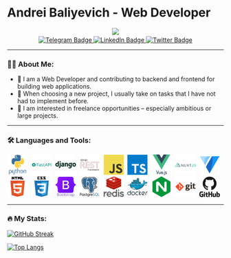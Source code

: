 # Andrei Baliyevich - Web Developer

<div id="header" align="center">
  <img src="https://i.giphy.com/media/jdPMeyv9rn0hZHh8n9/giphy.webp" width="100"/>
  <div id="badges">
    <a href="https://t.me/andreibaliyevich">
      <img src="https://img.shields.io/badge/Telegram-blue?style=for-the-badge&logo=telegram&logoColor=white" alt="Telegram Badge"/>
    </a>
    <a href="https://www.linkedin.com/in/andreibaliyevich/">
      <img src="https://img.shields.io/badge/LinkedIn-blue?style=for-the-badge&logo=linkedin&logoColor=white" alt="LinkedIn Badge"/>
    </a>
    <a href="https://twitter.com/ABaliyevich">
      <img src="https://img.shields.io/badge/Twitter-blue?style=for-the-badge&logo=twitter&logoColor=white" alt="Twitter Badge"/>
    </a>
  </div>
</div>

---
### :man_technologist: About Me:

- :telescope: I am a Web Developer and contributing to backend and frontend for building web applications.
- :eyes: When choosing a new project, I usually take on tasks that I have not had to implement before.
- :seedling: I am interested in freelance opportunities – especially ambitious or large projects.

---
### :hammer_and_wrench: Languages and Tools:
<div>
  <img src="https://github.com/devicons/devicon/blob/master/icons/python/python-original-wordmark.svg" title="Python" alt="Python" width="48" height="48" />&nbsp;
  <img src="https://github.com/devicons/devicon/blob/master/icons/fastapi/fastapi-original-wordmark.svg" title="FastAPI" alt="FastAPI" width="48" height="48" />&nbsp;
  <img src="https://github.com/devicons/devicon/blob/master/icons/django/django-plain-wordmark.svg" title="Django" alt="Django" width="48" height="48" />&nbsp;
  <img src="https://github.com/devicons/devicon/blob/master/icons/djangorest/djangorest-original-wordmark.svg" title="Django REST" alt="Django REST" width="48" height="48" />&nbsp;
  <img src="https://github.com/devicons/devicon/blob/master/icons/javascript/javascript-original.svg" title="JavaScript" alt="JavaScript" width="48" height="48" />&nbsp;
  <img src="https://github.com/devicons/devicon/blob/master/icons/typescript/typescript-original.svg" title="TypeScript" alt="TypeScript" width="48" height="48" />&nbsp;
  <img src="https://github.com/devicons/devicon/blob/master/icons/vuejs/vuejs-original-wordmark.svg" title="Vue.js" alt="Vue.js" width="48" height="48" />&nbsp;
  <img src="https://github.com/devicons/devicon/blob/master/icons/nuxtjs/nuxtjs-original-wordmark.svg" title="Nuxt.js" alt="Nuxt.js" width="48" height="48" />&nbsp;
  <img src="https://github.com/devicons/devicon/blob/master/icons/vuetify/vuetify-original.svg" title="Vuetify" alt="Vuetify" width="48" height="48" />&nbsp;
  <img src="https://github.com/devicons/devicon/blob/master/icons/html5/html5-original-wordmark.svg" title="HTML5" alt="HTML5" width="48" height="48" />&nbsp;
  <img src="https://github.com/devicons/devicon/blob/master/icons/css3/css3-original-wordmark.svg" title="CSS3" alt="CSS3" width="48" height="48" />&nbsp;
  <img src="https://github.com/devicons/devicon/blob/master/icons/bootstrap/bootstrap-original-wordmark.svg" title="Bootstrap" alt="Bootstrap" width="48" height="48" />&nbsp;
  <img src="https://github.com/devicons/devicon/blob/master/icons/postgresql/postgresql-original-wordmark.svg" title="PostgreSQL" alt="PostgreSQL" width="48" height="48" />&nbsp;
  <img src="https://github.com/devicons/devicon/blob/master/icons/redis/redis-original-wordmark.svg" title="Redis" alt="Redis" width="48" height="48" />&nbsp;
  <img src="https://github.com/devicons/devicon/blob/master/icons/docker/docker-original-wordmark.svg" title="Docker" alt="Docker" width="48" height="48" />&nbsp;
  <img src="https://github.com/devicons/devicon/blob/master/icons/nginx/nginx-original.svg" title="NGINX" alt="NGINX" width="48" height="48" />&nbsp;
  <img src="https://github.com/devicons/devicon/blob/master/icons/git/git-original-wordmark.svg" title="git" alt="git" width="48" height="48" />&nbsp;
  <img src="https://github.com/devicons/devicon/blob/master/icons/github/github-original-wordmark.svg" title="GitHub" alt="GitHub" width="48" height="48" />&nbsp;
</div>

---
### :fire: My Stats:
[![GitHub Streak](http://github-readme-streak-stats.herokuapp.com?user=andreibaliyevich)](https://git.io/streak-stats)

[![Top Langs](https://github-readme-stats-git-masterrstaa-rickstaa.vercel.app/api/top-langs/?username=andreibaliyevich&layout=compact&theme=default)](https://github.com/anuraghazra/github-readme-stats)

